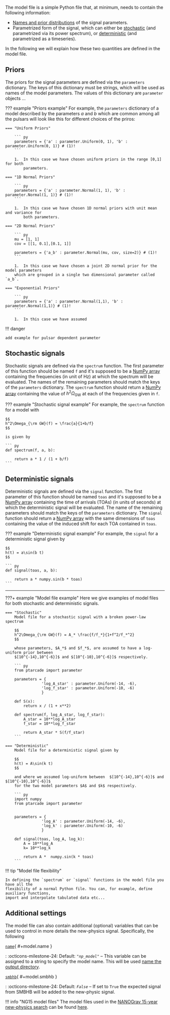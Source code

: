 The model file is a simple Python file that, at minimum, needs to contain the following information:

* [Names and prior distributions][priors] of the signal parameters.
* Parametrized form of the signal, which can either be [stochastic][spectrum]
    (and parametrized via its power spectrum), or [deterministic][signal] (and parametrized
    as a timeseries).

In the following we will explain how these two quantities are defined in the model file. 

  [priors]: #priors
  [spectrum]: #stochastic-signals
  [signal]: #deterministic-signals

## Priors
The priors for the signal parameters are defined via the `parameters` dictionary. The keys of this dictionary must be strings, which will be used as names of the model parameters. The values of this dictionary are `parameter` objects ...

??? example "Priors example"
    For example, the `parameters` dictionary of a model described by the parameters $a$ and $b$ which are common among all the pulsars will look like this for different choices of the priros:

    === "Uniform Priors"

        ``` py
        parameters = {'a' : parameter.Uniform(0, 1), 'b' : parameter.Uniform(0, 1)} # (1)!
        ```

        1.  In this case we have chosen uniform priors in the range [0,1] for both
            parameters.

    === "1D Normal Priors"

        ``` py
        parameters = {'a' : parameter.Normal(1, 1), 'b' : parameter.Normal(1, 1)} # (1)!
        ```
        
        1.  In this case we have chosen 1D normal priors with unit mean and variance for
            both parameters.

    === "2D Normal Priors"

        ``` py 
        mu = [1, 1]
        cov = [[1, 0.1],[0.1, 1]]

        parameters = {'a_b' : parameter.Normal(mu, cov, size=2)} # (1)!
        ```
        
        1.  In this case we have chosen a joint 2D normal prior for the model parameters
        which are grouped in a single two dimensional parameter called `a_b`.

    === "Exponential Priors"

        ``` py
        parameters = {'a' : parameter.Normal(1,1), 'b' : parameter.Normal(1,1)} # (1)!
        ```

        1.  In this case we have assumed 

!!! danger

    add example for pulsar dependent parameter

## Stochastic signals
Stochastic signals are defined via the `spectrum` function. The first parameter of this function should be named `f` and it's supposed to be a [NumPy array][numpy] containing the frequencies (in unit of Hz) at which the spectrum will be evaluated. The names of the remaining parameters should match the keys of the `parameters` dictionary. The `spectrum` function should return a [NumPy array][numpy] containing the value of $h^2\Omega_{\mathrm{GW}}$ at each of the frequencies given in `f`.

??? example "Stochastic signal example"
    For example, the `spectrum` function for a model with 

    $$
    h^2\Omega_{\rm GW}(f) = \frac{a}{1+b/f}
    $$

    is given by

    ``` py
    def spectrum(f, a, b):
            
        return a * 1 / (1 + b/f)
    ```
  
  [numpy]: https://numpy.org/doc/stable/reference/generated/numpy.array.html

## Deterministic signals
Deterministic signals are defined via the `signal` function. The first parameter of this function should be named `toas` and it's supposed to be a [NumPy array][numpy] containing the time of arrivals (TOAs) (in units of seconds) at which the deterministic signal will be evaluated. The name of the remaining parameters should match the keys of the `parameters` dictionary. The `signal` function should return a [NumPy array][numpy] with the same dimensions of `toas` containing the value of the induced  shift for each TOA contained in `toas`.

??? example "Deterministic signal example"
    For example, the `signal` for a deterministic signal given by

    $$
    h(t) = a\sin(b t)
    $$

    ``` py
    def signal(toas, a, b):

        return a * numpy.sin(b * toas)
    ```

---

???+ example "Model file example"
    Here we give examples of model files for both stochastic and deterministic signals.

    === "Stochastic"
        Model file for a stochastic signal with a broken power-law spectrum

        $$
        h^2\Omega_{\rm GW}(f) = A_* \frac{f/f_*}{1+f^2/f_*^2}
        $$

        whose parameters, $A_*$ and $f_*$, are assumed to have a log-uniform prior between
        $[10^{-14},10^{-6}]$ and $[10^{-10},10^{-6}]$ respectively.

        ``` py 
        from ptarcade import parameter

        parameters = {
                    'log_A_star' : parameter.Uniform(-14, -6),
                    'log_f_star' : parameter.Uniform(-10, -6)
                    }

        def S(x):
            return x / (1 + x**2)

        def spectrum(f, log_A_star, log_f_star):
            A_star = 10**log_A_star
            f_star = 10**log_f_star
            
            return A_star * S(f/f_star)
        ```

    === "Deterministic"
        Model file for a deterministic signal given by 

        $$
        h(t) = A\sin(k t)
        $$

        and where we assumed log-uniform between  $[10^{-14},10^{-6}]$ and $[10^{-10},10^{-6}]$
        for the two model parameters $A$ and $k$ respectively. 

        ``` py
        import numpy
        from ptarcade import parameter


        parameters = {
                    'log_A' : parameter.Uniform(-14, -6),
                    'log_k' : parameter.Uniform(-10, -6)
                    }

        def signal(toas, log_A, log_k):
            A = 10**log_A
            k= 10**log_k
            
            return A *  numpy.sin(k * toas)
        ```
!!! tip "Model file flexibility"

    In defining the `spectrum` or `signal` functions in the model file you have all the 
    flexibility of a normal Python file. You can, for example, define auxiliary functions,
    import and interpolate tabulated data etc...

## Additional settings 
The model file can also contain additional (optional) variables that can be used to control in more details the new-physics signal. Specifically, the following 

[`name`](#+model.name){ #+model.name }

:   :octicons-milestone-24: Default: _`"np_model"`_ – 
    This variable can be assigned to a string to specify the model name. This will be used 
    [name the output directory][out_name].

[`smbhb`](#+model.smbhb){ #+model.smbhb }

:   :octicons-milestone-24: Default: _`False`_ – 
    If set to `True` the expected signal from SMBHB will be added to the new-physic signal.

!!! info "NG15 model files"
    The model files used in the [NANOGrav 15-year new-physics search][ng15_np] can be found [here][ng15_models].

  [out_name]: ../outputs.md
  [ng15_np]:  link_to_papaer
  [ng15_models]: https://zenodo.org/record/8021439

